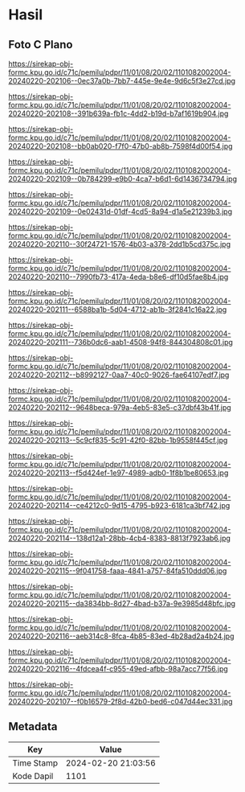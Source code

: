 # Hasil

## Foto C Plano

https://sirekap-obj-formc.kpu.go.id/c71c/pemilu/pdpr/11/01/08/20/02/1101082002004-20240220-202106--0ec37a0b-7bb7-445e-9e4e-9d6c5f3e27cd.jpg

https://sirekap-obj-formc.kpu.go.id/c71c/pemilu/pdpr/11/01/08/20/02/1101082002004-20240220-202108--391b639a-fb1c-4dd2-b19d-b7af1619b904.jpg

https://sirekap-obj-formc.kpu.go.id/c71c/pemilu/pdpr/11/01/08/20/02/1101082002004-20240220-202108--bb0ab020-f7f0-47b0-ab8b-7598f4d00f54.jpg

https://sirekap-obj-formc.kpu.go.id/c71c/pemilu/pdpr/11/01/08/20/02/1101082002004-20240220-202109--0b784299-e9b0-4ca7-b6d1-6d1436734794.jpg

https://sirekap-obj-formc.kpu.go.id/c71c/pemilu/pdpr/11/01/08/20/02/1101082002004-20240220-202109--0e02431d-01df-4cd5-8a94-d1a5e21239b3.jpg

https://sirekap-obj-formc.kpu.go.id/c71c/pemilu/pdpr/11/01/08/20/02/1101082002004-20240220-202110--30f24721-1576-4b03-a378-2dd1b5cd375c.jpg

https://sirekap-obj-formc.kpu.go.id/c71c/pemilu/pdpr/11/01/08/20/02/1101082002004-20240220-202110--7990fb73-417a-4eda-b8e6-df10d5fae8b4.jpg

https://sirekap-obj-formc.kpu.go.id/c71c/pemilu/pdpr/11/01/08/20/02/1101082002004-20240220-202111--6588ba1b-5d04-4712-ab1b-3f2841c16a22.jpg

https://sirekap-obj-formc.kpu.go.id/c71c/pemilu/pdpr/11/01/08/20/02/1101082002004-20240220-202111--736b0dc6-aab1-4508-94f8-844304808c01.jpg

https://sirekap-obj-formc.kpu.go.id/c71c/pemilu/pdpr/11/01/08/20/02/1101082002004-20240220-202112--b8992127-0aa7-40c0-9026-fae64107edf7.jpg

https://sirekap-obj-formc.kpu.go.id/c71c/pemilu/pdpr/11/01/08/20/02/1101082002004-20240220-202112--9648beca-979a-4eb5-83e5-c37dbf43b41f.jpg

https://sirekap-obj-formc.kpu.go.id/c71c/pemilu/pdpr/11/01/08/20/02/1101082002004-20240220-202113--5c9cf835-5c91-42f0-82bb-1b9558f445cf.jpg

https://sirekap-obj-formc.kpu.go.id/c71c/pemilu/pdpr/11/01/08/20/02/1101082002004-20240220-202113--f5d424ef-1e97-4989-adb0-1f8b1be80653.jpg

https://sirekap-obj-formc.kpu.go.id/c71c/pemilu/pdpr/11/01/08/20/02/1101082002004-20240220-202114--ce4212c0-9d15-4795-b923-6181ca3bf742.jpg

https://sirekap-obj-formc.kpu.go.id/c71c/pemilu/pdpr/11/01/08/20/02/1101082002004-20240220-202114--138d12a1-28bb-4cb4-8383-8813f7923ab6.jpg

https://sirekap-obj-formc.kpu.go.id/c71c/pemilu/pdpr/11/01/08/20/02/1101082002004-20240220-202115--9f041758-faaa-4841-a757-84fa510ddd06.jpg

https://sirekap-obj-formc.kpu.go.id/c71c/pemilu/pdpr/11/01/08/20/02/1101082002004-20240220-202115--da3834bb-8d27-4bad-b37a-9e3985d48bfc.jpg

https://sirekap-obj-formc.kpu.go.id/c71c/pemilu/pdpr/11/01/08/20/02/1101082002004-20240220-202116--aeb314c8-8fca-4b85-83ed-4b28ad2a4b24.jpg

https://sirekap-obj-formc.kpu.go.id/c71c/pemilu/pdpr/11/01/08/20/02/1101082002004-20240220-202116--4fdcea4f-c955-49ed-afbb-98a7acc77f56.jpg

https://sirekap-obj-formc.kpu.go.id/c71c/pemilu/pdpr/11/01/08/20/02/1101082002004-20240220-202107--f0b16579-2f8d-42b0-bed6-c047d44ec331.jpg


## Metadata

| Key        | Value               |
| ---------- | ------------------- |
| Time Stamp | 2024-02-20 21:03:56 |
| Kode Dapil | 1101                |



